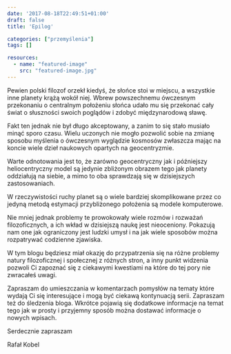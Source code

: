 ```yaml
---
date: '2017-08-18T22:49:51+01:00'
draft: false
title: 'Epilog'

categories: ["przemyślenia"]
tags: []

resources:
  - name: "featured-image"
    src: "featured-image.jpg"
---
```


 Pewien polski filozof orzekł kiedyś, że słońce stoi w miejscu, a wszystkie inne planety krążą wokół niej. Wbrew powszechnemu ówczesnym przekonaniu o centralnym położeniu słońca udało mu się przekonać cały świat o słuszności swoich poglądów i zdobyć międzynarodową sławę.

 Fakt ten jednak nie był długo akceptowany, a zanim to się stało musiało minąć sporo czasu. Wielu uczonych nie mogło pozwolić sobie na zmianę sposobu myślenia o ówczesnym wyglądzie kosmosów zwłaszcza mając na koncie wiele dzieł naukowych opartych na geocentryzmie.

 Warte odnotowania jest to, że zarówno geocentryczny jak i późniejszy heliocentryczny model są jedynie zbliżonym obrazem tego jak planety oddziałują na siebie, a mimo to oba sprawdzają się w dzisiejszych zastosowaniach.

 W rzeczywistości ruchy planet są o wiele bardziej skomplikowane przez co jedyną metodą estymacji przybliżonego położenia są modele komputerowe.

 Nie mniej jednak problemy te prowokowały wiele rozmów i rozważań filozoficznych, a ich wkład w dzisiejszą naukę jest nieoceniony. Pokazują nam one jak ograniczony jest ludzki umysł i na jak wiele sposobów można rozpatrywać codzienne zjawiska.

 W tym blogu będziesz miał okazję do przypatrzenia się na różne problemy natury filozoficznej i społecznej z różnych stron, a inny punkt widzenia pozwoli Ci zapoznać się z ciekawymi kwestiami na które do tej pory nie zwracałeś uwagi.

 Zapraszam do umieszczania w komentarzach pomysłów na tematy które wydają Ci się interesujące i mogą być ciekawą kontynuacją serii. Zapraszam też do śledzenia bloga. Wkrótce pojawią się dodatkowe informacje na temat tego jak w prosty i przyjemny sposób można dostawać informacje o nowych wpisach.

 Serdecznie zapraszam

 Rafał Kobel
